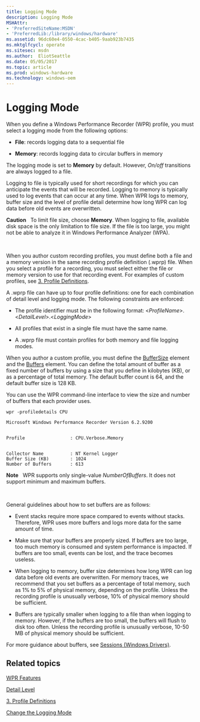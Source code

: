 ```yaml
---
title: Logging Mode
description: Logging Mode
MSHAttr:
- 'PreferredSiteName:MSDN'
- 'PreferredLib:/library/windows/hardware'
ms.assetid: 96dc60e4-0550-4cac-b405-9aab923b7435
ms.mktglfcycl: operate
ms.sitesec: msdn
ms.author:  EliotSeattle
ms.date: 05/05/2017
ms.topic: article
ms.prod: windows-hardware
ms.technology: windows-oem
---
```


# Logging Mode


When you define a Windows Performance Recorder (WPR) profile, you must select a logging mode from the following options:

-   **File**: records logging data to a sequential file

-   **Memory**: records logging data to circular buffers in memory

The logging mode is set to **Memory** by default. However, *On/off* transitions are always logged to a file.

Logging to file is typically used for short recordings for which you can anticipate the events that will be recorded. Logging to memory is typically used to log events that can occur at any time. When WPR logs to memory, buffer size and the level of profile detail determine how long WPR can log data before old events are overwritten.

**Caution**  
To limit file size, choose **Memory**. When logging to file, available disk space is the only limitation to file size. If the file is too large, you might not be able to analyze it in Windows Performance Analyzer (WPA).

 

When you author custom recording profiles, you must define both a file and a memory version in the same recording profile definition (.wprp) file. When you select a profile for a recording, you must select either the file or memory version to use for that recording event. For examples of custom profiles, see [3. Profile Definitions](3-profile-definitions.md).

A .wprp file can have up to four profile definitions: one for each combination of detail level and logging mode. The following constraints are enforced:

-   The profile identifier must be in the following format: &lt;*ProfileName*&gt;.&lt;*DetailLevel*&gt;.&lt;*LoggingMode*&gt;

-   All profiles that exist in a single file must have the same name.

-   A .wprp file must contain profiles for both memory and file logging modes.

When you author a custom profile, you must define the [BufferSize](buffersize.md) element and the [Buffers](buffers.md) element. You can define the total amount of buffer as a fixed number of buffers by using a size that you define in kilobytes (KB), or as a percentage of total memory. The default buffer count is 64, and the default buffer size is 128 KB.

You can use the WPR command-line interface to view the size and number of buffers that each provider uses.

```
wpr -profiledetails CPU

Microsoft Windows Performance Recorder Version 6.2.9200


Profile                 : CPU.Verbose.Memory


Collector Name          : NT Kernel Logger
Buffer Size (KB)        : 1024
Number of Buffers       : 613
```

**Note**  
WPR supports only single-value *NumberOfBuffers*. It does not support minimum and maximum buffers.

 

General guidelines about how to set buffers are as follows:

-   Event stacks require more space compared to events without stacks. Therefore, WPR uses more buffers and logs more data for the same amount of time.

-   Make sure that your buffers are properly sized. If buffers are too large, too much memory is consumed and system performance is impacted. If buffers are too small, events can be lost, and the trace becomes useless.

-   When logging to memory, buffer size determines how long WPR can log data before old events are overwritten. For memory traces, we recommend that you set buffers as a percentage of total memory, such as 1% to 5% of physical memory, depending on the profile. Unless the recording profile is unusually verbose, 10% of physical memory should be sufficient.

-   Buffers are typically smaller when logging to a file than when logging to memory. However, if the buffers are too small, the buffers will flush to disk too often. Unless the recording profile is unusually verbose, 10-50 MB of physical memory should be sufficient.

For more guidance about buffers, see [Sessions (Windows Drivers)](http://go.microsoft.com/fwlink/p/?linkid=246706).

## Related topics


[WPR Features](wpr-features.md)

[Detail Level](detail-level.md)

[3. Profile Definitions](3-profile-definitions.md)

[Change the Logging Mode](change-the-logging-mode.md)

 

 







